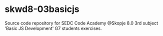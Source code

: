 # skwd8-03basicjs
Source code repository for SEDC Code Academy @Skopje 8.0 3rd subject 'Basic JS Development' G7 students exercises.
